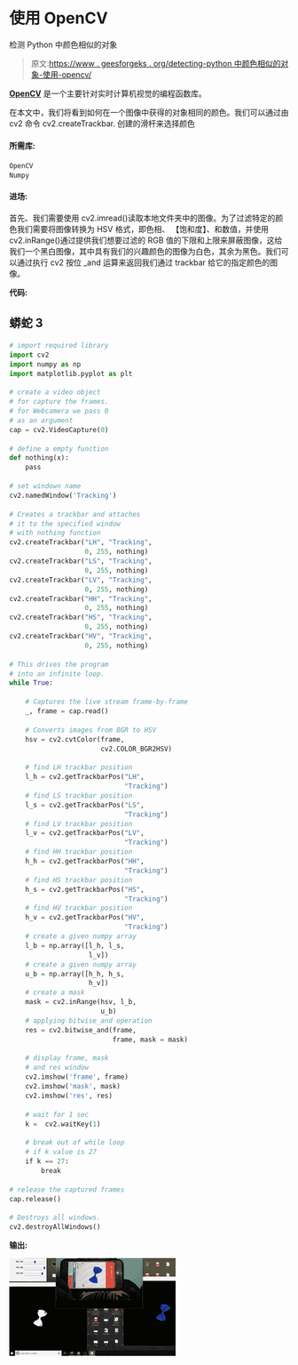 # 使用 OpenCV

检测 Python 中颜色相似的对象

> 原文:[https://www . geesforgeks . org/detecting-python 中颜色相似的对象-使用-opencv/](https://www.geeksforgeeks.org/detecting-objects-of-similar-color-in-python-using-opencv/)

[**OpenCV**](https://www.geeksforgeeks.org/opencv-python-tutorial/) 是一个主要针对实时计算机视觉的编程函数库。

在本文中，我们将看到如何在一个图像中获得的对象相同的颜色。我们可以通过由 cv2 命令 cv2.createTrackbar. 创建的滑杆来选择颜色

#### **所需库:**

```py
OpenCV
Numpy
```

#### 进场:

首先、我们需要使用 cv2.imread()读取本地文件夹中的图像。为了过滤特定的颜色我们需要将图像转换为  HSV 格式，即色相、 【饱和度】、和数值，并使用 cv2.inRange()通过提供我们想要过滤的 RGB 值的下限和上限来屏蔽图像，这给我们一个黑白图像，其中具有我们的兴趣颜色的图像为白色，其余为黑色。我们可以通过执行 cv2 按位 _and 运算来返回我们通过 trackbar 给它的指定颜色的图像。

**代码:**

## 蟒蛇 3

```py
# import required library
import cv2
import numpy as np
import matplotlib.pyplot as plt

# create a video object
# for capture the frames.
# for Webcamera we pass 0 
# as an argument 
cap = cv2.VideoCapture(0)

# define a empty function 
def nothing(x):
    pass

# set windown name
cv2.namedWindow('Tracking')

# Creates a trackbar and attaches 
# it to the specified window 
# with nothing function
cv2.createTrackbar("LH", "Tracking",
                   0, 255, nothing)
cv2.createTrackbar("LS", "Tracking", 
                   0, 255, nothing)
cv2.createTrackbar("LV", "Tracking", 
                   0, 255, nothing)
cv2.createTrackbar("HH", "Tracking", 
                   0, 255, nothing)
cv2.createTrackbar("HS", "Tracking", 
                   0, 255, nothing)
cv2.createTrackbar("HV", "Tracking",
                   0, 255, nothing)

# This drives the program 
# into an infinite loop. 
while True:

    # Captures the live stream frame-by-frame
    _, frame = cap.read()

    # Converts images from BGR to HSV 
    hsv = cv2.cvtColor(frame, 
                       cv2.COLOR_BGR2HSV)

    # find LH trackbar position
    l_h = cv2.getTrackbarPos("LH",
                             "Tracking")
    # find LS trackbar position
    l_s = cv2.getTrackbarPos("LS",
                             "Tracking")
    # find LV trackbar position
    l_v = cv2.getTrackbarPos("LV", 
                             "Tracking")
    # find HH trackbar position
    h_h = cv2.getTrackbarPos("HH", 
                             "Tracking")
    # find HS trackbar position
    h_s = cv2.getTrackbarPos("HS",
                             "Tracking")
    # find HV trackbar position
    h_v = cv2.getTrackbarPos("HV",
                             "Tracking")
    # create a given numpy array
    l_b = np.array([l_h, l_s,
                    l_v])
    # create a given numpy array
    u_b = np.array([h_h, h_s,
                    h_v])
    # create a mask
    mask = cv2.inRange(hsv, l_b,
                       u_b)
    # applying bitwise_and operation
    res = cv2.bitwise_and(frame, 
                          frame, mask = mask)

    # display frame, mask
    # and res window
    cv2.imshow('frame', frame)
    cv2.imshow('mask', mask)
    cv2.imshow('res', res)

    # wait for 1 sec
    k =  cv2.waitKey(1)

    # break out of while loop
    # if k value is 27
    if k == 27:
        break

# release the captured frames 
cap.release()

# Destroys all windows. 
cv2.destroyAllWindows()
```

**输出:**

![detect objects of same color](img/abf7c129167f9ea941b31d6325bd1a6e.png)
